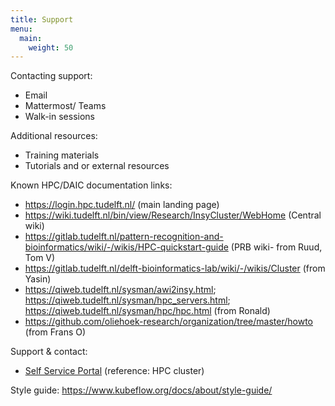 ```yaml
---
title: Support 
menu:
  main:
    weight: 50
---
```


<!--add blocks of content here to add more sections to the community page -->

Contacting support:
* Email
* Mattermost/ Teams
* Walk-in sessions

Additional resources:
* Training materials
* Tutorials and or external resources


Known HPC/DAIC documentation links:
* https://login.hpc.tudelft.nl/ (main landing page)
* https://wiki.tudelft.nl/bin/view/Research/InsyCluster/WebHome (Central wiki)
* https://gitlab.tudelft.nl/pattern-recognition-and-bioinformatics/wiki/-/wikis/HPC-quickstart-guide (PRB wiki- from Ruud, Tom V)
* https://gitlab.tudelft.nl/delft-bioinformatics-lab/wiki/-/wikis/Cluster (from Yasin)
* https://qiweb.tudelft.nl/sysman/awi2insy.html; https://qiweb.tudelft.nl/sysman/hpc_servers.html; https://qiweb.tudelft.nl/sysman/hpc/hpc.html (from Ronald)
* https://github.com/oliehoek-research/organization/tree/master/howto (from Frans O)


Support & contact:
* [Self Service Portal](https://tudelft.topdesk.net/tas/public/ssp/)  (reference: HPC cluster)


Style guide:
https://www.kubeflow.org/docs/about/style-guide/